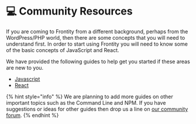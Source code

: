 # 💻 Community Resources

If you are coming to Frontity from a different background, perhaps from the WordPress/PHP world, then there are some concepts that you will need to understand first. In order to start using Frontity you will need to know some of the basic concepts of JavaScript and React. 

We have provided the following guides to help get you started if these areas are new to you.

* [Javascript](javascript-basics.md)
* [React](react-basic.md)

{% hint style="info" %}
We are planning to add more guides on other important topics such as the Command Line and NPM. If you have suggestions or ideas for other guides then drop us a line on [our community forum](https://community.frontity.org/c/docs-and-tutorials).
{% endhint %}

